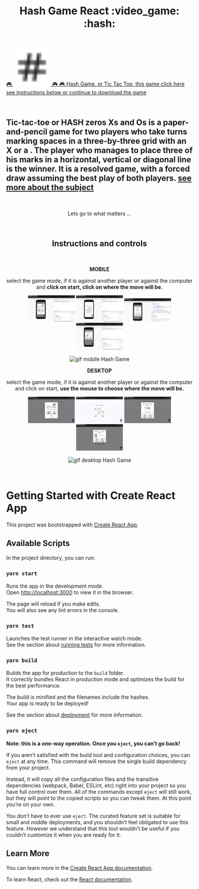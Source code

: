 <h1 align="center"> Hash Game React :video_game: :hash:</h1><br/>


<a align="center" href="j0se-luiz.github.io/react-hash/" target="_blank"> :video_game:  <img  width="20%" src="public/favicon.ico" /> :video_game: :video_game: Hash Game, or Tic Tac Toe, this game click here see instructions below or continue to download the game
</a>

<br/>

## **Tic-tac-toe** or **HASH** zeros Xs and Os is a paper-and-pencil game for two players who take turns marking spaces in a three-by-three grid with an X or a . The player who manages to place three of his marks in a horizontal, vertical or diagonal line is the winner. It is a resolved game, with a forced draw assuming the best play of both players. [see more about the subject](https://en.wikipedia.org/wiki/Tic-tac-toe#Strategy)

<br>


<p align="center">Lets go to what matters ...</p>
<br/>

<h2 align="center"><strong> Instructions and controls</strong></h2>

<br/>

<P align="center"><strong> MOBILE </strong></P>


<p align="center">select the game mode, if it is against another player or against the computer and <strong> click on start, click on where the move will be. </strong></p>

<section align="center">
<img  width="25%" src="public/img/png/1-mobile.png" />
<img  width="25%" src="public/img/png/2-mobile.png" />
<img  width="25%" src="public/img/png/3-mobile.png" />
<img  width="25%" src="public/img/png/4-mobile.png" />

![gif mobile Hash Game](public/img/gif/hash-mobile.gif)

</section>

<P align="center"><strong> DESKTOP </strong></P>


<p align="center">select the game mode, if it is against another player or against the computer and click on start, <strong> use the mouse to choose where the move will be. </strong></p>

<section align="center">
<img  width="25%" src="public/img/png/1-desktop.png" />
<img  width="25%" src="public/img/png/2-desktop.png" />
<img  width="25%" src="public/img/png/3-desktop.png" />
<img  width="25%" src="public/img/png/4-desktop.png" />

![gif desktop Hash Game](public/img/gif/hash-mobile.gif)

</section>

<br/>





# Getting Started with Create React App

This project was bootstrapped with [Create React App](https://github.com/facebook/create-react-app).

## Available Scripts

In the project directory, you can run:

### `yarn start`

Runs the app in the development mode.\
Open [http://localhost:3000](http://localhost:3000) to view it in the browser.

The page will reload if you make edits.\
You will also see any lint errors in the console.

### `yarn test`

Launches the test runner in the interactive watch mode.\
See the section about [running tests](https://facebook.github.io/create-react-app/docs/running-tests) for more information.

### `yarn build`

Builds the app for production to the `build` folder.\
It correctly bundles React in production mode and optimizes the build for the best performance.

The build is minified and the filenames include the hashes.\
Your app is ready to be deployed!

See the section about [deployment](https://facebook.github.io/create-react-app/docs/deployment) for more information.

### `yarn eject`

**Note: this is a one-way operation. Once you `eject`, you can’t go back!**

If you aren’t satisfied with the build tool and configuration choices, you can `eject` at any time. This command will remove the single build dependency from your project.

Instead, it will copy all the configuration files and the transitive dependencies (webpack, Babel, ESLint, etc) right into your project so you have full control over them. All of the commands except `eject` will still work, but they will point to the copied scripts so you can tweak them. At this point you’re on your own.

You don’t have to ever use `eject`. The curated feature set is suitable for small and middle deployments, and you shouldn’t feel obligated to use this feature. However we understand that this tool wouldn’t be useful if you couldn’t customize it when you are ready for it.

## Learn More

You can learn more in the [Create React App documentation](https://facebook.github.io/create-react-app/docs/getting-started).

To learn React, check out the [React documentation](https://reactjs.org/).
